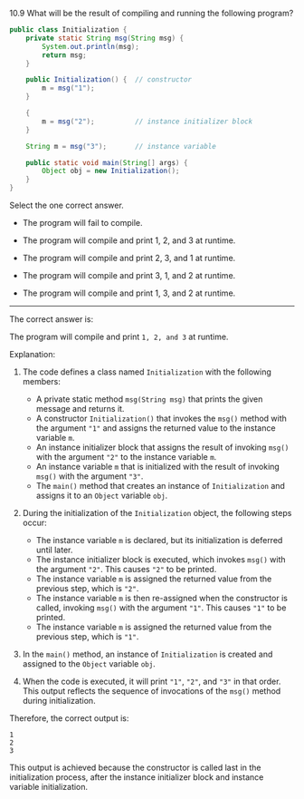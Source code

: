 10.9 What will be the result of compiling and running the following program?

```java
public class Initialization {
    private static String msg(String msg) {
        System.out.println(msg);
        return msg;
    }

    public Initialization() {  // constructor
        m = msg("1"); 
    }

    {   
        m = msg("2");          // instance initializer block
    }

    String m = msg("3");       // instance variable

    public static void main(String[] args) {
        Object obj = new Initialization();
    }
}
```
Select the one correct answer.

- The program will fail to compile.

- The program will compile and print 1, 2, and 3 at runtime.

- The program will compile and print 2, 3, and 1 at runtime.

- The program will compile and print 3, 1, and 2 at runtime.

- The program will compile and print 1, 3, and 2 at runtime.

___


The correct answer is:

The program will compile and print `1, 2, and 3` at runtime.

Explanation:

1. The code defines a class named `Initialization` with the following members:
   - A private static method `msg(String msg)` that prints the given message and returns it.
   - A constructor `Initialization()` that invokes the `msg()` method with the argument `"1"` and assigns the returned value to the instance variable `m`.
   - An instance initializer block that assigns the result of invoking `msg()` with the argument `"2"` to the instance variable `m`.
   - An instance variable `m` that is initialized with the result of invoking `msg()` with the argument `"3"`.
   - The `main()` method that creates an instance of `Initialization` and assigns it to an `Object` variable `obj`.

2. During the initialization of the `Initialization` object, the following steps occur:
   - The instance variable `m` is declared, but its initialization is deferred until later.
   - The instance initializer block is executed, which invokes `msg()` with the argument `"2"`. This causes `"2"` to be printed.
   - The instance variable `m` is assigned the returned value from the previous step, which is `"2"`.
   - The instance variable `m` is then re-assigned when the constructor is called, invoking `msg()` with the argument `"1"`. This causes `"1"` to be printed.
   - The instance variable `m` is assigned the returned value from the previous step, which is `"1"`.

3. In the `main()` method, an instance of `Initialization` is created and assigned to the `Object` variable `obj`.

4. When the code is executed, it will print `"1"`, `"2"`, and `"3"` in that order. This output reflects the sequence of invocations of the `msg()` method during initialization.

Therefore, the correct output is:

```
1
2
3
```

This output is achieved because the constructor is called last in the initialization process, after the instance initializer block and instance variable initialization.